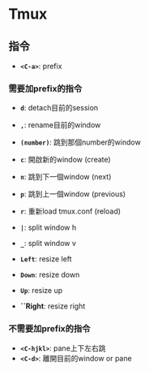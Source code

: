 # Tmux

## 指令
* **``<C-a>``**: prefix

### 需要加prefix的指令
* **``d``**: detach目前的session

* **``,``**: rename目前的window
* **``(number)``**: 跳到那個number的window
* **``c``**: 開啟新的window (create)
* **``n``**: 跳到下一個window (next)
* **``p``**: 跳到上一個window (previous)

* **``r``**: 重新load tmux.conf (reload)
* **``|``**: split window h
* **``_``**: split window v

* **``Left``**: resize left
* **``Down``**: resize down
* **``Up``**: resize up
* **``Right**: resize right

### 不需要加prefix的指令
* **``<C-hjkl>``**: pane上下左右跳
* **``<C-d>``**: 離開目前的window or pane
